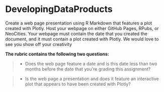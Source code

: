 # DevelopingDataProducts

Create a web page presentation using R Markdown that features a plot created with Plotly. Host your webpage on either GitHub Pages, RPubs, or NeoCities. Your webpage must contain the date that you created the document, and it must contain a plot created with Plotly. We would love to see you show off your creativity

**The rubric contains the following two questions:**



> * Does the web page feature a date and is this date less than two months before the date that you're grading this assignment?

> * Is the web page a presentation and does it feature an interactive plot that appears to have been created with Plotly?
